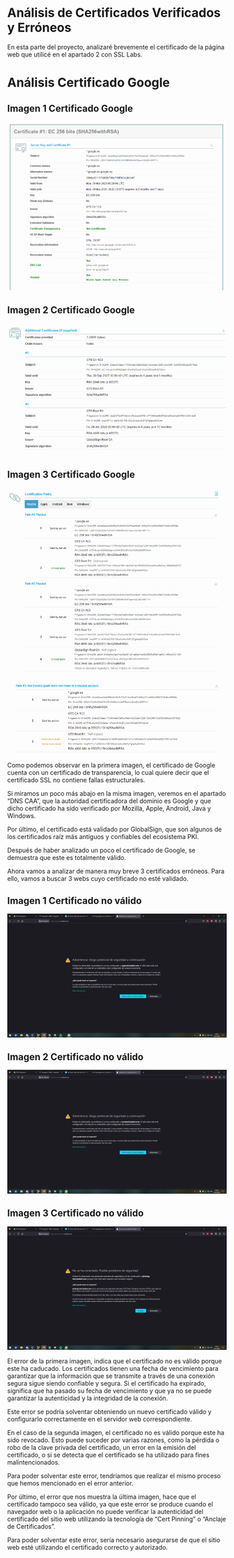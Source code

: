 # Análisis de Certificados Verificados y Erróneos

En esta parte del proyecto, analizaré brevemente el certificado de la página web que utilicé en el apartado 2 con SSL Labs.

# Análisis Certificado Google

## Imagen 1 Certificado Google

![Untitled](img/Untitled.png)

## Imagen 2 Certificado Google

![Untitled](img/Untitled%201.png)

## Imagen 3 Certificado Google

![Untitled](img/Untitled%202.png)

![Untitled](img/Untitled%203.png)

Como podemos observar en la primera imagen, el certificado de Google cuenta con un certificado de transparencia, lo cual quiere decir que el certificado SSL no contiene fallas estructurales.

Si miramos un poco más abajo en la misma imagen, veremos en el apartado “DNS CAA”, que la autoridad certificadora del dominio es Google y que dicho certificado ha sido verificado por Mozilla, Apple, Android, Java y Windows.

Por último, el certificado está validado por GlobalSign, que son algunos de los certificados raíz más antiguos y confiables del ecosistema PKI.

Después de haber analizado un poco el certificado de Google, se demuestra que este es totalmente válido.

Ahora vamos a analizar de manera muy breve 3 certificados erróneos. Para ello, vamos a buscar 3 webs cuyo certificado no esté validado.

## Imagen 1 Certificado no válido

![Untitled](img/Untitled%204.png)

## Imagen 2 Certificado no válido

![Untitled](img/Untitled%205.png)

## Imagen 3 Certificado no válido

![Untitled](img/Untitled%206.png)

El error de la primera imagen, indica que el certificado no es válido porque este ha caducado. Los certificados tienen una fecha de vencimiento para garantizar que la información que se transmite a través de una conexión segura sigue siendo confiable y segura. Si el certificado ha expirado, significa que ha pasado su fecha de vencimiento y que ya no se puede garantizar la autenticidad y la integridad de la conexión.

Este error se podría solventar obteniendo un nuevo certificado válido y configurarlo correctamente en el servidor web correspondiente.

En el caso de la segunda imagen, el certificado no es válido porque este ha sido revocado. Esto puede suceder por varias razones, como la pérdida o robo de la clave privada del certificado, un error en la emisión del certificado, o si se detecta que el certificado se ha utilizado para fines malintencionados. 

Para poder solventar este error, tendríamos que realizar el mismo proceso que hemos mencionado en el error anterior.

Por último, el error que nos muestra la última imagen, hace que el certificado tampoco sea válido, ya que este error se produce cuando el navegador web o la aplicación no puede verificar la autenticidad del certificado del sitio web utilizando la tecnología de “Cert Pinning” o “Anclaje de Certificados”.

Para poder solventar este error, sería necesario asegurarse de que el sitio web esté utilizando el certificado correcto y autorizado.
